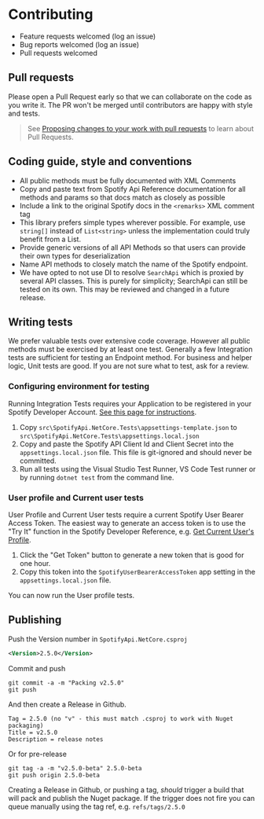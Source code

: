 # Contributing

* Feature requests welcomed (log an issue)
* Bug reports welcomed (log an issue)
* Pull requests welcomed

## Pull requests

Please open a Pull Request early so that we can collaborate on the code as you write it. The PR won't 
be merged until contributors are happy with style and tests.

> See [Proposing changes to your work with pull requests](https://help.github.com/en/github/collaborating-with-issues-and-pull-requests/proposing-changes-to-your-work-with-pull-requests)
> to learn about Pull Requests.

## Coding guide, style and conventions

* All public methods must be fully documented with XML Comments
* Copy and paste text from Spotify Api Reference documentation for all methods and params so that docs
  match as closely as possible
* Include a link to the original Spotify docs in the `<remarks>` XML comment tag
* This library prefers simple types wherever possible. For example, use `string[]` instead of `List<string>`
  unless the implementation could truly benefit from a List.
* Provide generic versions of all API Methods so that users can provide their own types for deserialization
* Name API methods to closely match the name of the Spotify endpoint.
* We have opted to not use DI to resolve `SearchApi` which is proxied by several API classes. This is
  purely for simplicity; SearchApi can still be tested on its own. This may be reviewed and changed
  in a future release. 

## Writing tests

We prefer valuable tests over extensive code coverage. However all public methods must be exercised
by at least one test. Generally a few Integration tests are sufficient for testing an Endpoint method. 
For business and helper logic, Unit tests are good. If you are not sure what to test, ask for a review.

### Configuring environment for testing

Running Integration Tests requires your Application to be registered in your Spotify Developer Account.
[See this page for instructions](https://developer.spotify.com/documentation/general/guides/app-settings/).

1. Copy `src\SpotifyApi.NetCore.Tests\appsettings-template.json` to `src\SpotifyApi.NetCore.Tests\appsettings.local.json`
2. Copy and paste the Spotify API Client Id and Client Secret into the `appsettings.local.json` file.
   This file is git-ignored and should never be committed.
3. Run all tests using the Visual Studio Test Runner, VS Code Test runner or by running `dotnet test`
   from the command line.

### User profile and Current user tests

User Profile and Current User tests require a current Spotify User Bearer Access Token. The easiest
way to generate an access token is to use the "Try It" function in the Spotify Developer Reference, 
e.g. [Get Current User's Profile](https://developer.spotify.com/console/get-current-user/). 

1. Click the "Get Token" button to generate a new token that is good for one hour. 
1. Copy this token into the `SpotifyUserBearerAccessToken` app setting in the `appsettings.local.json`
   file.

You can now run the User profile tests.

## Publishing

Push the Version number in `SpotifyApi.NetCore.csproj`

```xml
<Version>2.5.0</Version>
```

Commit and push

    git commit -a -m "Packing v2.5.0"
    git push

And then create a Release in Github.

    Tag = 2.5.0 (no "v" - this must match .csproj to work with Nuget packaging)
    Title = v2.5.0
    Description = release notes

Or for pre-release

    git tag -a -m "v2.5.0-beta" 2.5.0-beta
    git push origin 2.5.0-beta

Creating a Release in Github, or pushing a tag, _should_ trigger a build that will pack and publish
the Nuget package. If the trigger does not fire you can queue manually using the tag ref, e.g. `refs/tags/2.5.0`
